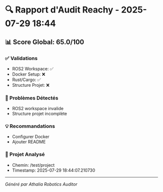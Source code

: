 
# 🔍 Rapport d'Audit Reachy - 2025-07-29 18:44

## 📊 Score Global: 65.0/100

### ✅ Validations
- ROS2 Workspace: ✅
- Docker Setup: ❌
- Rust/Cargo: ✅
- Structure Projet: ❌

### 🚨 Problèmes Détectés
- ROS2 workspace invalide
- Structure projet incomplète

### 💡 Recommandations
- Configurer Docker
- Ajouter README

### 📁 Projet Analysé
- Chemin: /test/project
- Timestamp: 2025-07-29 18:44:07.210730

---
*Généré par Athalia Robotics Auditor*
